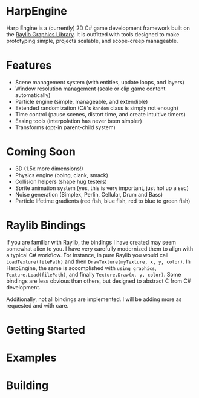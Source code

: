 # HarpEngine
Harp Engine is a (currently) 2D C# game development framework built on the [Raylib Graphics Library](https://www.raylib.com/). It is outfitted with tools designed to make prototyping simple, projects scalable, and scope-creep manageable.

# Features
- Scene management system (with entities, update loops, and layers)
- Window resolution management (scale or clip game content automatically)
- Particle engine (simple, manageable, and extendible)
- Extended randomization (C#'s `Random` class is simply not enough)
- Time control (pause scenes, distort time, and create intuitive timers)
- Easing tools (interpolation has never been simpler)
- Transforms (opt-in parent-child system)

# Coming Soon
- 3D (1.5x more dimensions!)
- Physics engine (boing, clank, smack)
- Collision helpers (shape hug testers)
- Sprite animation system (yes, this is very important, just hol up a sec)
- Noise generation (Simplex, Perlin, Cellular, Drum and Bass)
- Particle lifetime gradients (red fish, blue fish, red to blue to green fish)

# Raylib Bindings
If you are familiar with Raylib, the bindings I have created may seem somewhat alien to you. I have very carefully modernized them to align with a typical C# workflow. For instance, in pure Raylib you would call `LoadTexture(filePath)` and then `DrawTexture(myTexture, x, y, color)`. In HarpEngine, the same is accomplished with `using graphics`, `Texture.Load(filePath)`, and finally `Texture.Draw(x, y, color)`. Some bindings are less obvious than others, but designed to abstract C from C# development.

Additionally, not all bindings are implemented. I will be adding more as requested and with care.

# Getting Started


# Examples


# Building
